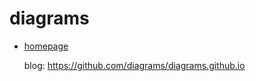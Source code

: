 # diagrams

- [homepage](https://diagrams.github.io/)

  blog: https://github.com/diagrams/diagrams.github.io
